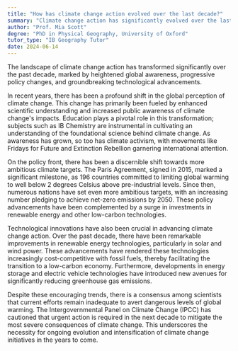 ```yaml
---
title: "How has climate change action evolved over the last decade?"
summary: "Climate change action has significantly evolved over the last decade, with increased global awareness, policy changes, and technological advancements."
author: "Prof. Mia Scott"
degree: "PhD in Physical Geography, University of Oxford"
tutor_type: "IB Geography Tutor"
date: 2024-06-14
---
```


The landscape of climate change action has transformed significantly over the past decade, marked by heightened global awareness, progressive policy changes, and groundbreaking technological advancements.

In recent years, there has been a profound shift in the global perception of climate change. This change has primarily been fueled by enhanced scientific understanding and increased public awareness of climate change's impacts. Education plays a pivotal role in this transformation; subjects such as IB Chemistry are instrumental in cultivating an understanding of the foundational science behind climate change. As awareness has grown, so too has climate activism, with movements like Fridays for Future and Extinction Rebellion garnering international attention.

On the policy front, there has been a discernible shift towards more ambitious climate targets. The Paris Agreement, signed in 2015, marked a significant milestone, as 196 countries committed to limiting global warming to well below $2$ degrees Celsius above pre-industrial levels. Since then, numerous nations have set even more ambitious targets, with an increasing number pledging to achieve net-zero emissions by $2050$. These policy advancements have been complemented by a surge in investments in renewable energy and other low-carbon technologies.

Technological innovations have also been crucial in advancing climate change action. Over the past decade, there have been remarkable improvements in renewable energy technologies, particularly in solar and wind power. These advancements have rendered these technologies increasingly cost-competitive with fossil fuels, thereby facilitating the transition to a low-carbon economy. Furthermore, developments in energy storage and electric vehicle technologies have introduced new avenues for significantly reducing greenhouse gas emissions.

Despite these encouraging trends, there is a consensus among scientists that current efforts remain inadequate to avert dangerous levels of global warming. The Intergovernmental Panel on Climate Change (IPCC) has cautioned that urgent action is required in the next decade to mitigate the most severe consequences of climate change. This underscores the necessity for ongoing evolution and intensification of climate change initiatives in the years to come.
    